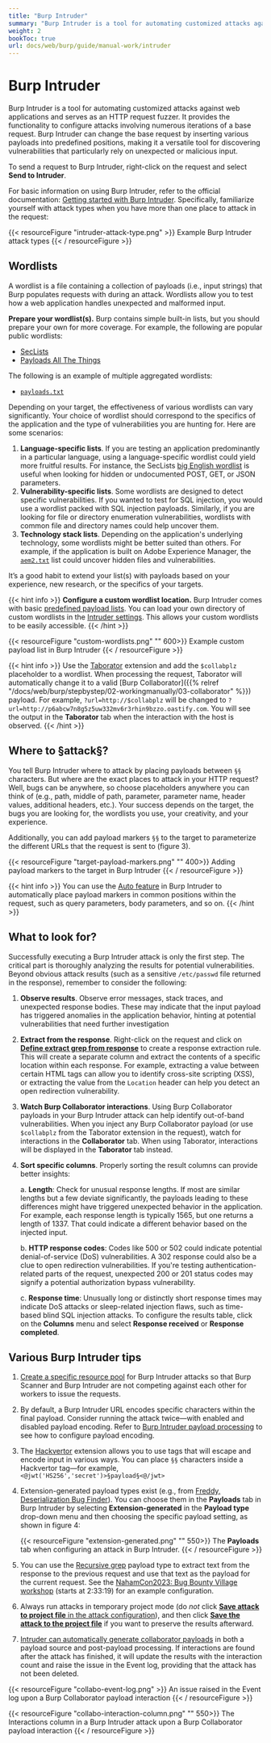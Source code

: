 ```yaml
---
title: "Burp Intruder"
summary: "Burp Intruder is a tool for automating customized attacks against web applications and serves as an HTTP request fuzzer."
weight: 2
bookToc: true
url: docs/web/burp/guide/manual-work/intruder
---
```


# Burp Intruder

Burp Intruder is a tool for automating customized attacks against web applications and serves as an HTTP request fuzzer.
It provides the functionality to configure attacks involving numerous iterations of a base request.
Burp Intruder can change the base request by inserting various payloads into predefined positions, making it a versatile
tool for discovering vulnerabilities that particularly rely on unexpected or malicious input.

To send a request to Burp Intruder, right-click on the request and select **Send to Intruder**.

For basic information on using Burp Intruder, refer to the official documentation: [Getting started with Burp Intruder](https://portswigger.net/burp/documentation/desktop/tools/intruder/getting-started).
Specifically, familiarize yourself with attack types when you have more than one place to attack in the request:

{{< resourceFigure "intruder-attack-type.png" >}}
Example Burp Intruder attack types
{{< / resourceFigure >}}

## Wordlists

A wordlist is a file containing a collection of payloads (i.e., input strings) that Burp populates requests with during an attack.
Wordlists allow you to test how a web application handles unexpected and malformed input.

**Prepare your wordlist(s).** Burp contains simple built-in lists, but you should prepare your own for more coverage. For example,
the following are popular public wordlists:

- [SecLists](https://github.com/danielmiessler/SecLists)
- [Payloads All The Things](https://github.com/swisskyrepo/PayloadsAllTheThings)

The following is an example of multiple aggregated wordlists:

- [`payloads.txt`](https://gist.github.com/ahpaleus/e80654d82e718731e8b5385d5df56f2b)
  
Depending on your target, the effectiveness of various wordlists can vary significantly.
Your choice of wordlist should correspond to the specifics of the application and the type of vulnerabilities you are hunting for.
Here are some scenarios:

1. **Language-specific lists**. If you are testing an application predominantly in a particular language, using a language-specific
wordlist could yield more fruitful results. For instance, the SecLists [big English wordlist](https://github.com/danielmiessler/SecLists/blob/master/Discovery/Web-Content/raft-large-words-lowercase.txt)
is useful when looking for hidden or undocumented POST, GET, or JSON parameters.
2. **Vulnerability-specific lists**. Some wordlists are designed to detect specific vulnerabilities.
If you wanted to test for SQL injection, you would use a wordlist packed with SQL injection payloads.
Similarly, if you are looking for file or directory enumeration vulnerabilities, wordlists with common
file and directory names could help uncover them.
3. **Technology stack lists**. Depending on the application's underlying technology, some wordlists might be better suited
than others. For example, if the application is built on Adobe Experience Manager, the [`aem2.txt`](https://github.com/danielmiessler/SecLists/blob/3ff9658de5742e4ebb73aff996d6a1170e0a256e/Discovery/Web-Content/aem2.txt)
 list could uncover hidden files and vulnerabilities.

It’s a good habit to extend your list(s) with payloads based on your experience, new research, or the specifics of your targets.

{{< hint info >}}
**Configure a custom wordlist location.** Burp Intruder comes with basic [predefined payload lists](https://portswigger.net/burp/documentation/desktop/tools/intruder/configure-attack/payload-lists).
You can load your own directory of custom wordlists in the [Intruder settings](https://portswigger.net/burp/documentation/desktop/settings/tools/intruder#payload-list-location:~:text=Saving%20attacks.-,Payload%20list%20location,-These%20settings%20enable).
This allows your custom wordlists to be easily accessible.
{{< /hint >}}

{{< resourceFigure "custom-wordlists.png" "" 600>}}
Example custom payload list in Burp Intruder
{{< / resourceFigure >}}

{{< hint info >}}
Use the [Taborator](https://portswigger.net/bappstore/c9c37e424a744aa08866652f63ee9e0f) extension and add the `$collabplz`
placeholder to a wordlist.
When processing the request, Taborator will automatically change it to a valid
[Burp Collaborator]({{% relref "/docs/web/burp/stepbystep/02-workingmanually/03-collaborator" %}}) payload.
For example, `?url=http://$collabplz` will be changed to `?url=http://p6abcw7n8g5z5uw332mv6r3rhin9bzzo.oastify.com`.
You will see the output in the **Taborator** tab when the interaction with the host is observed.
{{< /hint >}}

## Where to §attack§?

You tell Burp Intruder where to attack by placing payloads between `§§` characters. But where are the exact places
to attack in your HTTP request? Well, bugs can be anywhere, so choose placeholders anywhere you can think of
(e.g., path, middle of path, parameter, parameter name, header values, additional headers, etc.).
Your success depends on the target, the bugs you are looking for, the wordlists you use, your creativity, and your experience.

Additionally, you can add payload markers `§§` to the target to parameterize the different URLs that the request
is sent to (figure 3).

{{< resourceFigure "target-payload-markers.png" "" 400>}}
Adding payload markers to the target in Burp Intruder
{{< / resourceFigure >}}

{{< hint info >}}
You can use the [Auto feature](https://portswigger.net/burp/documentation/desktop/tools/intruder/configure-attack/positions#:~:text=Apply%20automatic%20payload%20markers%20%2D%20click%20Auto%20%C2%A7)
in Burp Intruder to automatically place payload markers in common positions within the request,
such as query parameters, body parameters, and so on.
{{< /hint >}}

## What to look for?

Successfully executing a Burp Intruder attack is only the first step. The critical part is thoroughly analyzing
the results for potential vulnerabilities. Beyond obvious attack results (such as a sensitive `/etc/passwd`
file returned in the response), remember to consider the following:

1. **Observe results**. Observe error messages, stack traces, and unexpected response bodies.
These may indicate that the input payload has triggered anomalies in the application behavior,
hinting at potential vulnerabilities that need further investigation

2. **Extract from the response**. Right-click on the request and click on [**Define extract grep from response**](https://portswigger.net/burp/documentation/desktop/tools/intruder/configure-attack/settings#grep-extract)
to create a response extraction rule. This will create a separate column and extract the contents of a specific location within
each response. For example, extracting a value between certain HTML tags can allow you to identify cross-site scripting (XSS),
or extracting the value from the `Location` header can help you detect an open redirection vulnerability.

3. **Watch Burp Collaborator interactions**. Using Burp Collaborator payloads in your Burp Intruder attack can help identify
out-of-band vulnerabilities. When you inject any Burp Collaborator payload (or use `$collabplz` from the Taborator extension
in the request), watch for interactions in the **Collaborator** tab.
When using Taborator, interactions will be displayed in the **Taborator** tab instead.
4. **Sort specific columns**. Properly sorting the result columns can provide better insights:

   a. **Length**: Check for unusual response lengths. If most are similar lengths but a few deviate significantly,
   the payloads leading to these differences might have triggered unexpected behavior in the application.
   For example, each response length is typically 1565, but one returns a length of 1337. That could indicate a different
   behavior based on the injected input.

   b. **HTTP response codes**: Codes like 500 or 502 could indicate potential denial-of-service (DoS) vulnerabilities.
   A 302 response could also be a clue to open redirection vulnerabilities. If you're testing authentication-related parts
   of the request, unexpected 200 or 201 status codes may signify a potential authorization bypass vulnerability.

   c. **Response time**: Unusually long or distinctly short response times may indicate DoS attacks or sleep-related injection
   flaws, such as time-based blind SQL injection attacks. To configure the results table, click on the **Columns** menu and select
   **Response received** or **Response completed**.

## Various Burp Intruder tips

1. [Create a specific resource pool](https://portswigger.net/burp/documentation/desktop/tools/intruder/configure-attack/resource-pool)
for Burp Intruder attacks so that Burp Scanner and Burp Intruder are not competing against each other for workers to issue the requests.

2. By default, a Burp Intruder URL encodes specific characters within the final payload.
Consider running the attack twice—with enabled and disabled payload encoding. Refer to [Burp Intruder payload processing](https://portswigger.net/burp/documentation/desktop/tools/intruder/configure-attack/processing#:~:text=Configuring%20payload%20encoding)
to see how to configure payload encoding.

3. The [Hackvertor](https://portswigger.net/bappstore/65033cbd2c344fbabe57ac060b5dd100) extension allows you to use tags that
will escape and encode input in various ways. You can place `§§` characters inside a Hackvertor tag—for example,
`<@jwt('HS256','secret')>§payload§<@/jwt>`

4. Extension-generated payload types exist
(e.g., from [Freddy, Deserialization Bug Finder](https://portswigger.net/bappstore/ae1cce0c6d6c47528b4af35faebc3ab3)). You can
choose them in the **Payloads** tab in Burp Intruder by selecting **Extension-generated** in the **Payload type** drop-down menu
and then choosing the specific payload setting, as shown in figure 4:

   {{< resourceFigure "extension-generated.png" "" 550>}}
   The **Payloads** tab when configuring an attack in Burp Intruder.
   {{< / resourceFigure >}}

5. You can use the [Recursive grep](https://portswigger.net/burp/documentation/desktop/tools/intruder/configure-attack/payload-types#:~:text=WIENER%0APeter%20wiener-,Recursive%20grep,-This%20enables%20you)
payload type to extract text from the response to the previous request and use that text as the payload for the current request.
See the [NahamCon2023: Bug Bounty Village workshop](https://youtu.be/rM61brpBV48?t=9199) (starts at 2:33:19) for an example configuration.

6. Always run attacks in temporary project mode (do *not* click [**Save attack to project file** in the attack configuration](https://portswigger.net/burp/documentation/desktop/tools/intruder/configure-attack/settings#:~:text=Intruder%20settings.-,Save%20attack,-Professional)),
and then click [**Save the attack to the project file**](https://portswigger.net/burp/documentation/desktop/tools/intruder/results/saving-attacks)
if you want to preserve the results afterward.

7. [Intruder can automatically generate collaborator payloads](https://portswigger.net/burp/documentation/desktop/tools/intruder/configure-attack/payload-types#:~:text=processing%20rule.-,Collaborator%20payloads,-This%20generates%20and)
in both a payload source and post-payload processing. If interactions are found after the attack has finished,
it will update the results with the interaction count and raise the issue in the Event log,
providing that the attack has not been deleted.

{{< resourceFigure "collabo-event-log.png" >}}
An issue raised in the Event log upon a Burp Collaborator payload interaction
{{< / resourceFigure >}}

{{< resourceFigure "collabo-interaction-column.png" "" 550>}}
The Interactions column in a Burp Intruder attack upon a Burp Collaborator payload interaction
{{< / resourceFigure >}}
